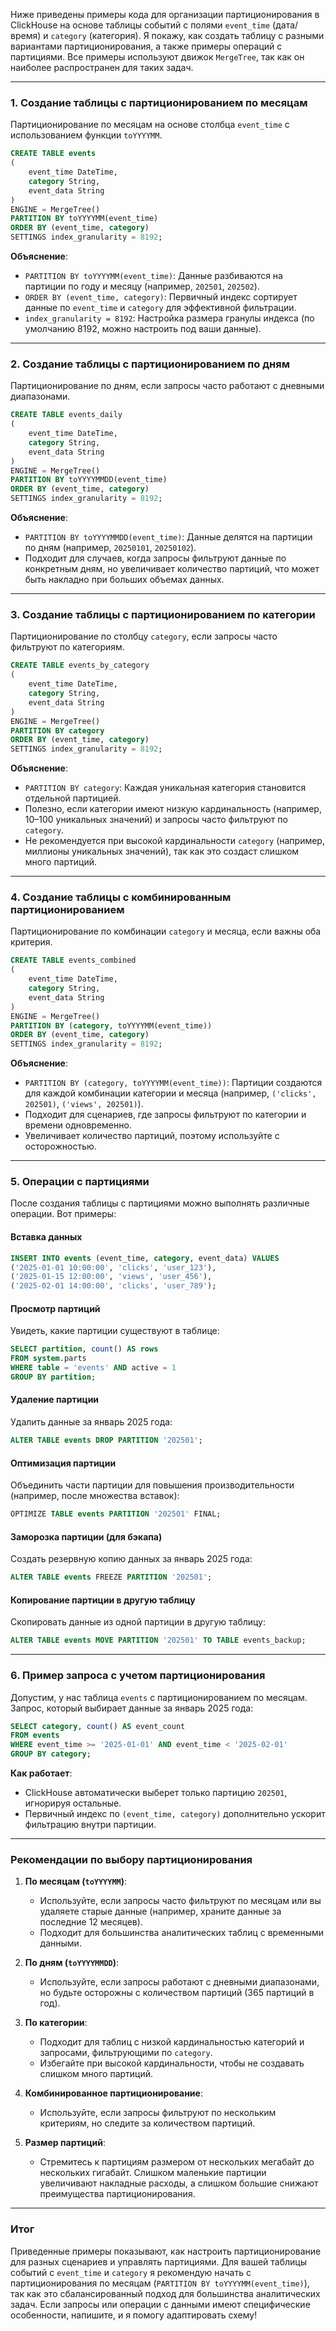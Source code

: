 Ниже приведены примеры кода для организации партиционирования в ClickHouse на основе таблицы событий с полями `event_time` (дата/время) и `category` (категория). Я покажу, как создать таблицу с разными вариантами партиционирования, а также примеры операций с партициями. Все примеры используют движок `MergeTree`, так как он наиболее распространен для таких задач.

---

### 1. Создание таблицы с партиционированием по месяцам

Партиционирование по месяцам на основе столбца `event_time` с использованием функции `toYYYYMM`.

```sql
CREATE TABLE events
(
    event_time DateTime,
    category String,
    event_data String
)
ENGINE = MergeTree()
PARTITION BY toYYYYMM(event_time)
ORDER BY (event_time, category)
SETTINGS index_granularity = 8192;
```

**Объяснение**:
- `PARTITION BY toYYYYMM(event_time)`: Данные разбиваются на партиции по году и месяцу (например, `202501`, `202502`).
- `ORDER BY (event_time, category)`: Первичный индекс сортирует данные по `event_time` и `category` для эффективной фильтрации.
- `index_granularity = 8192`: Настройка размера гранулы индекса (по умолчанию 8192, можно настроить под ваши данные).

---

### 2. Создание таблицы с партиционированием по дням

Партиционирование по дням, если запросы часто работают с дневными диапазонами.

```sql
CREATE TABLE events_daily
(
    event_time DateTime,
    category String,
    event_data String
)
ENGINE = MergeTree()
PARTITION BY toYYYYMMDD(event_time)
ORDER BY (event_time, category)
SETTINGS index_granularity = 8192;
```

**Объяснение**:
- `PARTITION BY toYYYYMMDD(event_time)`: Данные делятся на партиции по дням (например, `20250101`, `20250102`).
- Подходит для случаев, когда запросы фильтруют данные по конкретным дням, но увеличивает количество партиций, что может быть накладно при больших объемах данных.

---

### 3. Создание таблицы с партиционированием по категории

Партиционирование по столбцу `category`, если запросы часто фильтруют по категориям.

```sql
CREATE TABLE events_by_category
(
    event_time DateTime,
    category String,
    event_data String
)
ENGINE = MergeTree()
PARTITION BY category
ORDER BY (event_time, category)
SETTINGS index_granularity = 8192;
```

**Объяснение**:
- `PARTITION BY category`: Каждая уникальная категория становится отдельной партицией.
- Полезно, если категории имеют низкую кардинальность (например, 10–100 уникальных значений) и запросы часто фильтруют по `category`.
- Не рекомендуется при высокой кардинальности `category` (например, миллионы уникальных значений), так как это создаст слишком много партиций.

---

### 4. Создание таблицы с комбинированным партиционированием

Партиционирование по комбинации `category` и месяца, если важны оба критерия.

```sql
CREATE TABLE events_combined
(
    event_time DateTime,
    category String,
    event_data String
)
ENGINE = MergeTree()
PARTITION BY (category, toYYYYMM(event_time))
ORDER BY (event_time, category)
SETTINGS index_granularity = 8192;
```

**Объяснение**:
- `PARTITION BY (category, toYYYYMM(event_time))`: Партиции создаются для каждой комбинации категории и месяца (например, `('clicks', 202501)`, `('views', 202501)`).
- Подходит для сценариев, где запросы фильтруют по категории и времени одновременно.
- Увеличивает количество партиций, поэтому используйте с осторожностью.

---

### 5. Операции с партициями

После создания таблицы с партициями можно выполнять различные операции. Вот примеры:

#### Вставка данных
```sql
INSERT INTO events (event_time, category, event_data) VALUES
('2025-01-01 10:00:00', 'clicks', 'user_123'),
('2025-01-15 12:00:00', 'views', 'user_456'),
('2025-02-01 14:00:00', 'clicks', 'user_789');
```

#### Просмотр партиций
Увидеть, какие партиции существуют в таблице:
```sql
SELECT partition, count() AS rows
FROM system.parts
WHERE table = 'events' AND active = 1
GROUP BY partition;
```

#### Удаление партиции
Удалить данные за январь 2025 года:
```sql
ALTER TABLE events DROP PARTITION '202501';
```

#### Оптимизация партиции
Объединить части партиции для повышения производительности (например, после множества вставок):
```sql
OPTIMIZE TABLE events PARTITION '202501' FINAL;
```

#### Заморозка партиции (для бэкапа)
Создать резервную копию данных за январь 2025 года:
```sql
ALTER TABLE events FREEZE PARTITION '202501';
```

#### Копирование партиции в другую таблицу
Скопировать данные из одной партиции в другую таблицу:
```sql
ALTER TABLE events MOVE PARTITION '202501' TO TABLE events_backup;
```

---

### 6. Пример запроса с учетом партиционирования

Допустим, у нас таблица `events` с партиционированием по месяцам. Запрос, который выбирает данные за январь 2025 года:

```sql
SELECT category, count() AS event_count
FROM events
WHERE event_time >= '2025-01-01' AND event_time < '2025-02-01'
GROUP BY category;
```

**Как работает**:
- ClickHouse автоматически выберет только партицию `202501`, игнорируя остальные.
- Первичный индекс по `(event_time, category)` дополнительно ускорит фильтрацию внутри партиции.

---

### Рекомендации по выбору партиционирования

1. **По месяцам (`toYYYYMM`)**:
   - Используйте, если запросы часто фильтруют по месяцам или вы удаляете старые данные (например, храните данные за последние 12 месяцев).
   - Подходит для большинства аналитических таблиц с временными данными.

2. **По дням (`toYYYYMMDD`)**:
   - Используйте, если запросы работают с дневными диапазонами, но будьте осторожны с количеством партиций (365 партиций в год).

3. **По категории**:
   - Подходит для таблиц с низкой кардинальностью категорий и запросами, фильтрующими по `category`.
   - Избегайте при высокой кардинальности, чтобы не создавать слишком много партиций.

4. **Комбинированное партиционирование**:
   - Используйте, если запросы фильтруют по нескольким критериям, но следите за количеством партиций.

5. **Размер партиций**:
   - Стремитесь к партициям размером от нескольких мегабайт до нескольких гигабайт. Слишком маленькие партиции увеличивают накладные расходы, а слишком большие снижают преимущества партиционирования.

---

### Итог

Приведенные примеры показывают, как настроить партиционирование для разных сценариев и управлять партициями. Для вашей таблицы событий с `event_time` и `category` я рекомендую начать с партиционирования по месяцам (`PARTITION BY toYYYYMM(event_time)`), так как это сбалансированный подход для большинства аналитических задач. Если запросы или операции с данными имеют специфические особенности, напишите, и я помогу адаптировать схему!